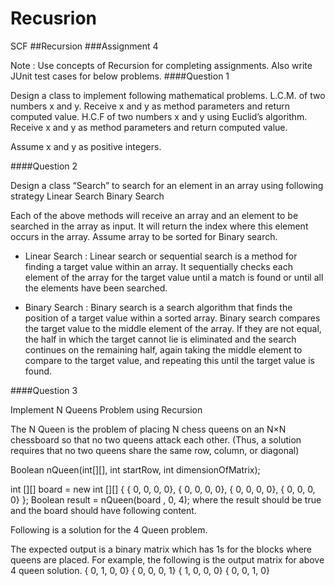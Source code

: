 # Recusrion
SCF 
##Recursion
###Assignment 4

Note : Use concepts of Recursion for completing assignments. Also write JUnit test cases for below problems.
####Question 1

Design a class to implement following mathematical problems.
L.C.M. of two numbers x and y. Receive x and y as method parameters and return computed value.
H.C.F of two numbers x and y using Euclid’s algorithm. Receive x and y as method parameters and return computed value.

Assume x and y as positive integers.

####Question 2

Design a class “Search” to search for an element in an array using following strategy
Linear Search
Binary Search

Each of the above methods will receive an array and an element to be searched in the array as input. It will return the index where this element occurs in the array. Assume array to be sorted for Binary search.

* Linear Search : Linear search or sequential search is a method for finding a target value within an array. It sequentially checks each element of the array for the target value until a match is found or until all the elements have been searched.

* Binary Search :  Binary search is a search algorithm that finds the position of a target value within a sorted array. Binary search compares the target value to the middle element of the array. If they are not equal, the half in which the target cannot lie is eliminated and the search continues on the remaining half, again taking the middle element to compare to the target value, and repeating this until the target value is found.

####Question 3

Implement N Queens Problem using Recursion

The N Queen is the problem of placing N chess queens on an N×N chessboard so that no two queens attack each other. (Thus, a solution requires that no two queens share the same row, column, or diagonal)

Boolean  nQueen(int[][], int startRow, int dimensionOfMatrix);

int [][] board = new int [][] {
              { 0,  0,  0,  0},
              { 0,  0,  0,  0},
              { 0,  0,  0,  0},
              { 0,  0,  0,  0} 
};
Boolean result = nQueen(board , 0, 4);
where the result should be true and the board should have following content. 

Following is a solution for the 4 Queen problem.	

The expected output is a binary matrix which has 1s for the blocks where queens are placed. For example, the following is the output matrix for above 4 queen solution.
              { 0,  1,  0,  0}
              { 0,  0,  0,  1}
   	          { 1,  0,  0,  0}
              { 0,  0,  1,  0}
